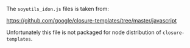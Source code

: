 The `soyutils_idon.js` files is taken from:

https://github.com/google/closure-templates/tree/master/javascript

Unfortunately this file is not packaged for node distribution of `closure-templates`.
